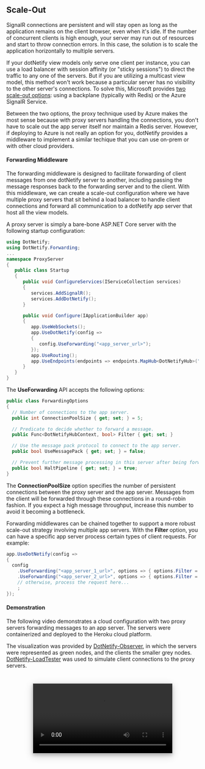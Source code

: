 ## Scale-Out

SignalR connections are persistent and will stay open as long as the application remains on the client browser, even when it's idle. If the number of concurrent clients is high enough, your server may run out of resources and start to throw connection errors. In this case, the solution is to scale the application horizontally to multiple servers.

If your dotNetify view models only serve one client per instance, you can use a load balancer with session affinity (or "sticky sessions") to direct the traffic to any one of the servers. But if you are utilizing a multicast view model, this method won't work because a particular server has no visibility to the other server's connections. To solve this, Microsoft provides [two scale-out options](https://docs.microsoft.com/en-us/aspnet/core/signalr/scale): using a backplane (typically with Redis) or the Azure SignalR Service.

Between the two options, the proxy technique used by Azure makes the most sense because with proxy servers handling the connections, you don't have to scale out the app server itself nor maintain a Redis server. However, if deploying to Azure is not really an option for you, dotNetify provides a middleware to implement a similar techique that you can use on-prem or with other cloud providers.

#### Forwarding Middleware

The forwarding middleware is designed to facilitate forwarding of client messages from one dotNetify server to another, including passing the message responses back to the forwarding server and to the client. With this middleware, we can create a scale-out configuration where we have multiple proxy servers that sit behind a load balancer to handle client connections and forward all communication to a dotNetify app server that host all the view models.

A proxy server is simply a bare-bone ASP.NET Core server with the following startup configuration:

```csharp
using DotNetify;
using DotNetify.Forwarding;
...
namespace ProxyServer
{
   public class Startup
   {
      public void ConfigureServices(IServiceCollection services)
      {
         services.AddSignalR();
         services.AddDotNetify();
      }

      public void Configure(IApplicationBuilder app)
      {
         app.UseWebSockets();
         app.UseDotNetify(config =>
         {
            config.UseForwarding("<app_server_url>");
         });
         app.UseRouting();
         app.UseEndpoints(endpoints => endpoints.MapHub<DotNetifyHub>("/dotnetify"));
      }
   }
}
```

The **UseForwarding** API accepts the following options:

```csharp
public class ForwardingOptions
{
  // Number of connections to the app server.
  public int ConnectionPoolSize { get; set; } = 5;

  // Predicate to decide whether to forward a message.
  public Func<DotNetifyHubContext, bool> Filter { get; set; }

  // Use the message pack protocol to connect to the app server.
  public bool UseMessagePack { get; set; } = false;

  // Prevent further message processing in this server after being forwarded.
  public bool HaltPipeline { get; set; } = true;
}
```

The **ConnectionPoolSize** option specifies the number of persistent connections between the proxy server and the app server. Messages from the client will be forwarded through these connections in a round-robin fashion. If you expect a high message throughput, increase this number to avoid it becoming a bottleneck.

Forwarding middlewares can be chained together to support a more robust scale-out strategy involving multiple app servers. With the **Filter** option, you can have a specific app server process certain types of client requests. For example:

```csharp
app.UseDotNetify(config =>
{
  config
    .UseForwarding("<app_server_1_url>", options => { options.Filter = context => context.VMId == "broadcast"; })
    .UseForwarding("<app_server_2_url>", options => { options.Filter = context => context.VMId == "chatroom"; })
    // otherwise, process the request here...
    ;
});
```

#### Demonstration

The following video demonstrates a cloud configuration with two proxy servers forwarding messages to an app server. The servers were containerized and deployed to the Heroku cloud platform.

The visualization was provided by [DotNetify-Observer](/core/dotnetify-observer), in which the servers were represented as green nodes, and the clients the smaller grey nodes. [DotNetify-LoadTester](/core/dotnetify-loadtester) was used to simulate client connections to the proxy servers.

<div style="display:flex;justify-content:center;padding:1.5rem">
  <video width="80%" controls style="border: 1px solid #ccc; box-shadow: 0 4px 8px 0 rgba(0, 0, 0, 0.2), 0 6px 20px 0 rgba(0, 0, 0, 0.19)">
    <source src="https://dotnetify.net/Content/Videos/scaleout-demo.mp4" type="video/mp4">
  </video>
</div>
